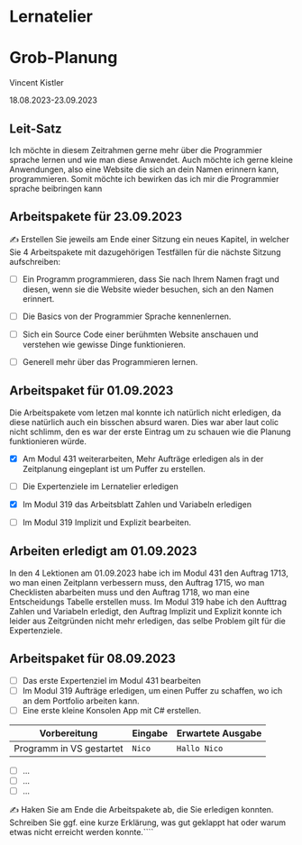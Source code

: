 # Lernatelier

#  Grob-Planung

Vincent Kistler

18.08.2023-23.09.2023

## Leit-Satz

Ich möchte in diesem Zeitrahmen gerne mehr über die Programmier sprache lernen und wie man diese Anwendet. Auch möchte ich gerne kleine Anwendungen, also eine Website die sich an dein Namen erinnern kann, programmieren. Somit möchte ich bewirken das ich mir die Programmier sprache beibringen kann

## Arbeitspakete für 23.09.2023

✍️ Erstellen Sie jeweils am Ende einer Sitzung ein neues Kapitel, in welcher Sie 4 Arbeitspakete mit dazugehörigen Testfällen für die nächste Sitzung aufschreiben:

- [ ] Ein Programm programmieren, dass Sie nach Ihrem Namen fragt und diesen, wenn sie die Website wieder besuchen, sich an den Namen erinnert.
- [ ] Die Basics von der Programmier Sprache kennenlernen.
- [ ] Sich ein Source Code einer berühmten Website anschauen und verstehen wie gewisse Dinge funktionieren.
- [ ] Generell mehr über das Programmieren lernen.



## Arbeitspaket für 01.09.2023

Die Arbeitspakete vom letzen mal konnte ich natürlich nicht erledigen, da diese natürlich auch ein bisschen absurd waren. Dies war aber laut colic nicht schlimm, den es war der erste Eintrag um zu schauen wie die Planung funktionieren würde.

- [x] Am Modul 431 weiterarbeiten, Mehr Aufträge erledigen als in der Zeitplanung eingeplant ist um Puffer zu erstellen.
- [ ] Die Expertenziele im Lernatelier erledigen
- [x] Im Modul 319 das Arbeitsblatt Zahlen und Variabeln erledigen
- [ ] Im Modul 319 Implizit und Explizit bearbeiten.


## Arbeiten erledigt am 01.09.2023


In den 4 Lektionen am 01.09.2023 habe ich im Modul 431 den Auftrag 1713, wo man einen Zeitplann verbessern muss, den Auftrag 1715, wo man Checklisten abarbeiten muss und den Auftrag 1718, wo man eine Entscheidungs Tabelle erstellen muss. Im Modul 319 habe ich den Aufttrag Zahlen und Variabeln erledigt, den Auftrag Implizit und Explizit konnte ich leider aus Zeitgründen nicht mehr erledigen, das selbe Problem gilt für die Expertenziele.

## Arbeitspaket für 08.09.2023

- [ ] Das erste Expertenziel im Modul 431 bearbeiten
- [ ] Im Modul 319 Aufträge erledigen, um einen Puffer zu schaffen, wo ich an dem Portfolio arbeiten kann.
- [ ] Eine erste kleine Konsolen App mit C# erstellen.

| Vorbereitung             | Eingabe | Erwartete Ausgabe |
| ------------------------ | ------- | ----------------- |
| Programm in VS gestartet | `Nico`  | `Hallo Nico`      |

- [ ] ...
- [ ] ...
- [ ] ...

✍️  Haken Sie am Ende die Arbeitspakete ab, die Sie erledigen konnten. Schreiben Sie ggf. eine kurze Erklärung, was gut geklappt hat oder warum etwas nicht erreicht werden konnte.````
